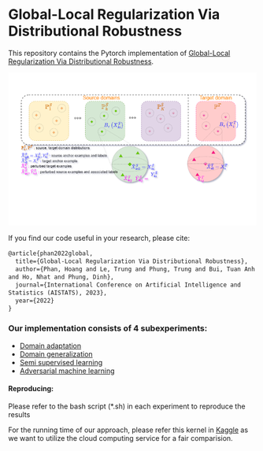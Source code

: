 # Global-Local Regularization Via Distributional Robustness
This repository contains the Pytorch implementation of [Global-Local Regularization Via Distributional Robustness](https://arxiv.org/abs/2203.00553). 


![Framework](GLOT.png)

If you find our code useful in your research, please cite:

```
@article{phan2022global,
  title={Global-Local Regularization Via Distributional Robustness},
  author={Phan, Hoang and Le, Trung and Phung, Trung and Bui, Tuan Anh and Ho, Nhat and Phung, Dinh},
  journal={International Conference on Artificial Intelligence and Statistics (AISTATS), 2023},
  year={2022}
}
```



### Our implementation consists of 4 subexperiments:
- [Domain adaptation](da-code)
- [Domain generalization](dg-code)
- [Semi supervised learning](ssl-code)
- [Adversarial machine learning](aml-code)

#### Reproducing:
Please refer to the bash script (*.sh) in each experiment to reproduce the results

For the running time of our approach, please refer this kernel in [Kaggle](https://www.kaggle.com/warkingleo2000/ws-ssl) as we want to utilize the cloud computing service for a fair comparision. 
